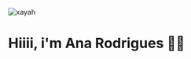 ![xayah](https://github.com/MidnihtWolf/MyProfile/blob/main/1522261236_tumblr_ood6wq1Snd1u3m82jo1_400.gif)
# Hiiii, i'm Ana Rodrigues 🥰🖖
